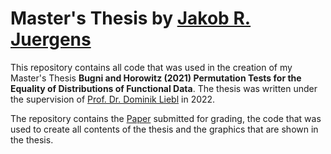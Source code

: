 # Master's Thesis by [Jakob R. Juergens](https://jakobjuergens.com)

This repository contains all code that was used in the creation of my Master's Thesis **Bugni and Horowitz (2021) Permutation Tests for the Equality of Distributions of Functional Data**.
The thesis was written under the supervision of [Prof. Dr. Dominik Liebl](https://www.dliebl.com/) in 2022.

The repository contains the [Paper](LaTeX/master_thesis.pdf) submitted for grading, the code that was used to create all contents of the thesis and the graphics that are shown in the thesis.
